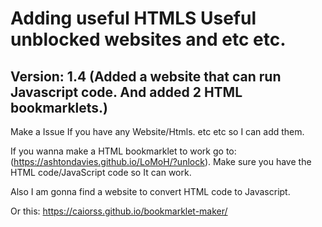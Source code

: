 # Adding useful HTMLS Useful unblocked websites and etc etc.

## Version: 1.4 (Added a website that can run Javascript code. And added 2 HTML bookmarklets.)

 Make a Issue If you have any Website/Htmls. etc etc so I can add them.

If you wanna make a HTML bookmarklet to work go to: (https://ashtondavies.github.io/LoMoH/?unlock). Make sure you have the HTML code/JavaScript code so It can work.

Also I am gonna find a website to convert HTML code to Javascript.


Or this: https://caiorss.github.io/bookmarklet-maker/
